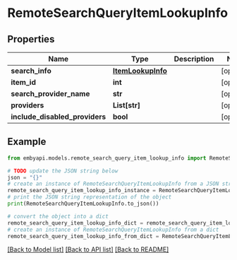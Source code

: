 # RemoteSearchQueryItemLookupInfo


## Properties

Name | Type | Description | Notes
------------ | ------------- | ------------- | -------------
**search_info** | [**ItemLookupInfo**](ItemLookupInfo.md) |  | [optional] 
**item_id** | **int** |  | [optional] 
**search_provider_name** | **str** |  | [optional] 
**providers** | **List[str]** |  | [optional] 
**include_disabled_providers** | **bool** |  | [optional] 

## Example

```python
from embyapi.models.remote_search_query_item_lookup_info import RemoteSearchQueryItemLookupInfo

# TODO update the JSON string below
json = "{}"
# create an instance of RemoteSearchQueryItemLookupInfo from a JSON string
remote_search_query_item_lookup_info_instance = RemoteSearchQueryItemLookupInfo.from_json(json)
# print the JSON string representation of the object
print(RemoteSearchQueryItemLookupInfo.to_json())

# convert the object into a dict
remote_search_query_item_lookup_info_dict = remote_search_query_item_lookup_info_instance.to_dict()
# create an instance of RemoteSearchQueryItemLookupInfo from a dict
remote_search_query_item_lookup_info_from_dict = RemoteSearchQueryItemLookupInfo.from_dict(remote_search_query_item_lookup_info_dict)
```
[[Back to Model list]](../README.md#documentation-for-models) [[Back to API list]](../README.md#documentation-for-api-endpoints) [[Back to README]](../README.md)



